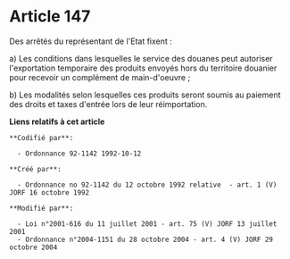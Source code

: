 # Article 147

Des arrêtés du représentant de l'Etat fixent :

a) Les conditions dans lesquelles le service des douanes peut autoriser l'exportation temporaire des produits envoyés hors du
territoire douanier pour recevoir un complément de main-d'oeuvre ;

b) Les modalités selon lesquelles ces produits seront soumis au paiement des droits et taxes d'entrée lors de leur
réimportation.

**Liens relatifs à cet article**

	**Codifié par**:

	  - Ordonnance 92-1142 1992-10-12

	**Créé par**:

	  - Ordonnance no 92-1142 du 12 octobre 1992 relative  - art. 1 (V) JORF 16 octobre 1992

	**Modifié par**:

	  - Loi n°2001-616 du 11 juillet 2001 - art. 75 (V) JORF 13 juillet 2001
	  - Ordonnance n°2004-1151 du 28 octobre 2004 - art. 4 (V) JORF 29 octobre 2004

